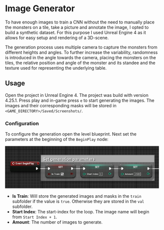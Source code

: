 # Image Generator

To have enough images to train a CNN without the need to manually place the monsters on a tile, take a picture and annotate the image, I opted to build a synthetic dataset. For this purpose I used Unreal Engine 4 as it allows for easy setup and rendering of a 3D-scene.

The generation process uses multiple camera to capture the monsters from different heights and angles. To further increase the variability, randomness is introduced in the angle towards the camera, placing the monsters on the tiles, the relative position and angle of the monster and its standee and the texture used for representing the underlying table.

## Usage
Open the project in Unreal Engine 4. The project was build with version 4.25.1. Press play and in-game press ```e``` to start generating the images. The images and their corresponding masks will be stored in ```<GAME_DIRECTORY>/Saved/Screenshots/```.

### Configuration
To configure the generation open the level blueprint. Next set the parameters at the beginning of the ```BeginPlay``` node:

![Generation parameters](https://raw.githubusercontent.com/ericdepotter/Gloomhaven-Monster-Recognizer/master/Image%20Generator/Generation%20parameters.png)

  * **Is Train**: Will store the generated images and masks in the ```train``` subfolder if the value is ```true```. Otherwise they are stored in the ```val``` subfolder.
  * **Start Index**: The start-index for the loop. The image name will begin from ```Start Index + 1```.
  * **Amount**: The number of images to generate.